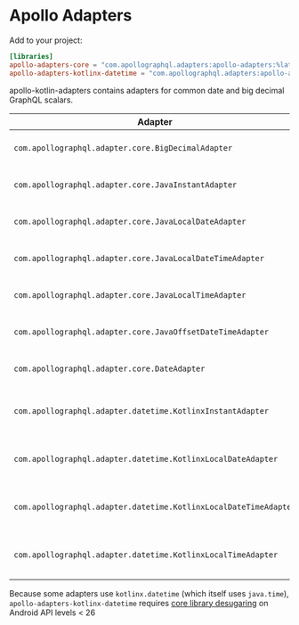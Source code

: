 # Apollo Adapters

Add to your project:

```toml
[libraries]
apollo-adapters-core = "com.apollographql.adapters:apollo-adapters:%latest_version%"
apollo-adapters-kotlinx-datetime = "com.apollographql.adapters:apollo-adapters-kotlinx-datetime:%latest_version%"
```

apollo-kotlin-adapters contains adapters for common date and big decimal GraphQL scalars.

| Adapter                                                          | Artifact                         | Description                                                                                      |
|------------------------------------------------------------------|----------------------------------|--------------------------------------------------------------------------------------------------|
| `com.apollographql.adapter.core.BigDecimalAdapter`               | apollo-adapters-core             | For a Multiplatform `com.apollographql.adapter.core.BigDecimal` class holding big decimal values |
| `com.apollographql.adapter.core.JavaInstantAdapter`              | apollo-adapters-core             | For `java.time.Instant` ISO8601 dates                                                            |
| `com.apollographql.adapter.core.JavaLocalDateAdapter`            | apollo-adapters-core             | For `java.time.LocalDate` ISO8601 dates                                                          |
| `com.apollographql.adapter.core.JavaLocalDateTimeAdapter`        | apollo-adapters-core             | For `java.time.LocalDateTime` ISO8601 dates                                                      |
| `com.apollographql.adapter.core.JavaLocalTimeAdapter`            | apollo-adapters-core             | For `java.time.LocalTime` ISO8601 dates                                                          |
| `com.apollographql.adapter.core.JavaOffsetDateTimeAdapter`       | apollo-adapters-core             | For `java.time.OffsetDateTime` ISO8601 dates                                                     |
| `com.apollographql.adapter.core.DateAdapter`                     | apollo-adapters-core             | For `java.util.Date` ISO8601 dates                                                               |
| `com.apollographql.adapter.datetime.KotlinxInstantAdapter`       | apollo-adapters-kotlinx-datetime | For `kotlinx.datetime.Instant` ISO8601 dates                                                     |
| `com.apollographql.adapter.datetime.KotlinxLocalDateAdapter`     | apollo-adapters-kotlinx-datetime | For `kotlinx.datetime.LocalDate` ISO8601 dates                                                   |
| `com.apollographql.adapter.datetime.KotlinxLocalDateTimeAdapter` | apollo-adapters-kotlinx-datetime | For `kotlinx.datetime.LocalDateTime` ISO8601 dates                                               |
| `com.apollographql.adapter.datetime.KotlinxLocalTimeAdapter`     | apollo-adapters-kotlinx-datetime | For `kotlinx.datetime.LocalTime` ISO8601 dates                                                   |

Because some adapters use `kotlinx.datetime` (which itself uses `java.time`), `apollo-adapters-kotlinx-datetime` requires [core library desugaring](https://developer.android.com/studio/write/java8-support#library-desugaring) on Android API levels < 26
